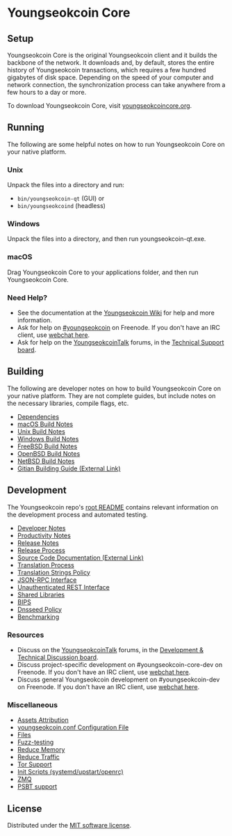 Youngseokcoin Core
=============

Setup
---------------------
Youngseokcoin Core is the original Youngseokcoin client and it builds the backbone of the network. It downloads and, by default, stores the entire history of Youngseokcoin transactions, which requires a few hundred gigabytes of disk space. Depending on the speed of your computer and network connection, the synchronization process can take anywhere from a few hours to a day or more.

To download Youngseokcoin Core, visit [youngseokcoincore.org](https://youngseokcoincore.org/en/download/).

Running
---------------------
The following are some helpful notes on how to run Youngseokcoin Core on your native platform.

### Unix

Unpack the files into a directory and run:

- `bin/youngseokcoin-qt` (GUI) or
- `bin/youngseokcoind` (headless)

### Windows

Unpack the files into a directory, and then run youngseokcoin-qt.exe.

### macOS

Drag Youngseokcoin Core to your applications folder, and then run Youngseokcoin Core.

### Need Help?

* See the documentation at the [Youngseokcoin Wiki](https://en.youngseokcoin.it/wiki/Main_Page)
for help and more information.
* Ask for help on [#youngseokcoin](https://webchat.freenode.net/#youngseokcoin) on Freenode. If you don't have an IRC client, use [webchat here](https://webchat.freenode.net/#youngseokcoin).
* Ask for help on the [YoungseokcoinTalk](https://youngseokcointalk.org/) forums, in the [Technical Support board](https://youngseokcointalk.org/index.php?board=4.0).

Building
---------------------
The following are developer notes on how to build Youngseokcoin Core on your native platform. They are not complete guides, but include notes on the necessary libraries, compile flags, etc.

- [Dependencies](dependencies.md)
- [macOS Build Notes](build-osx.md)
- [Unix Build Notes](build-unix.md)
- [Windows Build Notes](build-windows.md)
- [FreeBSD Build Notes](build-freebsd.md)
- [OpenBSD Build Notes](build-openbsd.md)
- [NetBSD Build Notes](build-netbsd.md)
- [Gitian Building Guide (External Link)](https://github.com/youngseokcoin-core/docs/blob/master/gitian-building.md)

Development
---------------------
The Youngseokcoin repo's [root README](/README.md) contains relevant information on the development process and automated testing.

- [Developer Notes](developer-notes.md)
- [Productivity Notes](productivity.md)
- [Release Notes](release-notes.md)
- [Release Process](release-process.md)
- [Source Code Documentation (External Link)](https://doxygen.youngseokcoincore.org/)
- [Translation Process](translation_process.md)
- [Translation Strings Policy](translation_strings_policy.md)
- [JSON-RPC Interface](JSON-RPC-interface.md)
- [Unauthenticated REST Interface](REST-interface.md)
- [Shared Libraries](shared-libraries.md)
- [BIPS](bips.md)
- [Dnsseed Policy](dnsseed-policy.md)
- [Benchmarking](benchmarking.md)

### Resources
* Discuss on the [YoungseokcoinTalk](https://youngseokcointalk.org/) forums, in the [Development & Technical Discussion board](https://youngseokcointalk.org/index.php?board=6.0).
* Discuss project-specific development on #youngseokcoin-core-dev on Freenode. If you don't have an IRC client, use [webchat here](https://webchat.freenode.net/#youngseokcoin-core-dev).
* Discuss general Youngseokcoin development on #youngseokcoin-dev on Freenode. If you don't have an IRC client, use [webchat here](https://webchat.freenode.net/#youngseokcoin-dev).

### Miscellaneous
- [Assets Attribution](assets-attribution.md)
- [youngseokcoin.conf Configuration File](youngseokcoin-conf.md)
- [Files](files.md)
- [Fuzz-testing](fuzzing.md)
- [Reduce Memory](reduce-memory.md)
- [Reduce Traffic](reduce-traffic.md)
- [Tor Support](tor.md)
- [Init Scripts (systemd/upstart/openrc)](init.md)
- [ZMQ](zmq.md)
- [PSBT support](psbt.md)

License
---------------------
Distributed under the [MIT software license](/COPYING).
